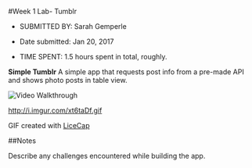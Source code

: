#Week 1 Lab- Tumblr



* SUBMITTED BY: Sarah Gemperle

* Date submitted: Jan 20, 2017

* TIME SPENT: 1.5 hours spent in total, roughly.




**Simple Tumblr** A simple app that requests post info from a pre-made API
                  and shows photo posts in table view. 

<img src='http://i.imgur.com/xt6taDf.gif' title='Video Walkthrough' width='' alt='Video Walkthrough' />

http://i.imgur.com/xt6taDf.gif

GIF created with [LiceCap](http://cockos.com/licecap/)

##Notes

Describe any challenges encountered while building the app.



